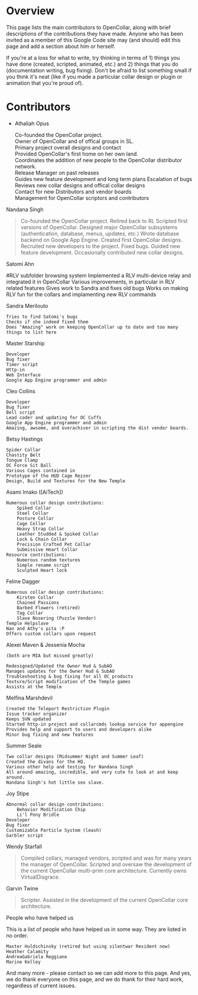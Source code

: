 # Overview

This page lists the main contributors to OpenCollar, along with brief descriptions of the contributions they have made. Anyone who has been invited as a member of this Google Code site may (and should) edit this page and add a section about him or herself.

If you're at a loss for what to write, try thinking in terms of 1) things you have done (created, scripted, animated, etc.) and 2) things that you do (documentation writing, bug fixing). Don't be afraid to list something small if you think it's neat (like if you made a particular collar design or plugin or animation that you're proud of).

# Contributors

* Athaliah Opus

   Co-founded the OpenCollar project.  
   Owner of OpenCollar and of offical groups in SL.  
   Primary project overall designs and contact  
   Provided OpenCollar's first home on her own land.  
   Coordinates the addition of new people to the OpenCollar distributor network.  
   Release Manager on past releases  
   Guides new feature development and long term plans Escalation of bugs  
   Reviews new collar designs and offical collar designs  
   Contact for new Distributors and vendor boards  
   Management for OpenCollar scriptors and contributors  

Nandana Singh

>Co-founded the OpenCollar project.
>Retired back to RL
>Scripted first versions of OpenCollar.
>Designed major OpenCollar subsystems (authentication, database, menus, updates, etc.)
>Wrote database backend on Google App Engine.
>Created first OpenCollar designs.
>Recruited new developers to the project.
>Fixed bugs.
>Guided new feature development.
>Occasionally contributed new collar designs. 

Satomi Ahn

#RLV subfolder browsing system
    Implemented a RLV multi-device relay and integrated it in OpenCollar
    Various improvements, in particular in RLV related features
    Gives work to Sandra and fixes old bugs
    Works on making RLV fun for the collars and implamenting new RLV commands 

Sandra Merilouto

    Tries to find Satomi's bugs
    Checks if she indeed fixed them
    Does "Amazing" work on keeping OpenCollar up to date and too many things to list here 

Master Starship

    Developer
    Bug fixer
    Timer script
    Http-in
    Web Interface
    Google App Engine programmer and admin 

Cleo Collins

    Developer
    Bug fixer
    Bell script
    Lead coder and updating for OC Cuffs
    Google App Engine programmer and admin
    Amazing, awsome, and overachiver in scripting the dist vendor boards. 

Betsy Hastings

    Spider Collar
    Chastity Belt
    Tongue Clamp
    OC Force Sit Ball
    Various Cages contained in
    Prototype of the HUD Cage Rezzer
    Design, Build and Textures for the New Temple 

Asami Imako ([AiTech])

    Numerous collar design contributions:
        Spiked Collar
        Steel Collar
        Posture Collar
        Cage Collar
        Heavy Strap Collar
        Leather Studded & Spiked Collar
        Lock & Chain Collar
        Precision Crafted Pet Collar
        Submissive Heart Collar 
    Resource contributions:
        Numerous random textures
        Simple rename script
        Sculpted Heart lock 

Feline Dagger

    Numerous collar design contributions:
        Kirsten Collar
        Chained Passions
        Barbed Flowers (retired)
        Tag Collar
        Slave Nosering (Puzzle Vendor) 
    Temple Helpslave
    Nan and Athy's pita :P
    Offers custom collars upon request 

Alexei Maven & Jessenia Mocha

    (both are MIA but missed greatly) 

    Redesigned/Updated the Owner Hud & SubAO
    Manages updates for the Owner Hud & SubAO
    Troubleshooting & bug fixing for all OC products
    Texture/Script modification of the Temple games
    Assists at the Temple 

Melfina Marshdevil

    Created the Teleport Restriction Plugin
    Issue tracker organizer
    Keeps SVN updated
    Started http-in project and collarcmds lookup service for appengine
    Provides help and support to users and developers alike
    Minor bug fixing and new features 

Summer Seale

    Two collar designs (Midsummer Night and Summer Leaf)
    Created the divans for the HQ.
    Various other help and testing for Nandana Singh
    All around amazing, incredible, and very cute to look at and keep around.
    Nandana Singh's hot little sex slave. 

Joy Stipe

    Abnormal collar design contributions:
        Behavior Modification Chip
        Li'l Pony Bridle 
    Developer
    Bug fixer
    Customizable Particle System (leash)
    Garbler script 

Wendy Starfall 

>Compiled collars, managed vendors, scripted and was for many years the manager of OpenCollar.  Scripted and oversaw the development of the current OpenCollar multi-prim core architecture.  Currently owns VirtualDisgrace.   

Garvin Twine

>Scripter.  Assisted in the development of the current OpenCollar core architecture.

People who have helped us

This is a list of people who have helped us in some way. They are listed in no order.

    Master Huldschinsky (retired but using silentwar Resident now)
    Heather Calamity
    AndreaGabriela Reggiane
    Marine Kelley 

And many more  - please contact so we can add more to this page.  And yes, we do thank everyone on this page, and we do thank for their hard work, regardless of current issues. 

 